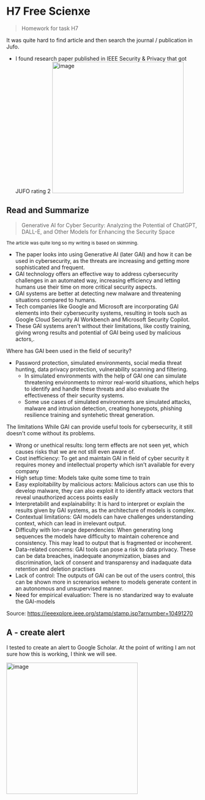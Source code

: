 # H7 Free Scienxe
> Homework for task  H7

It was quite hard to find article and then search the journal / publication in Jufo.
* I found research paper published in IEEE Security & Privacy that got JUFO rating 2
  <img width="343" alt="image" src="https://github.com/user-attachments/assets/9fdf391e-a713-4620-9918-b2840bb7d72a">

## Read and Summarize
> Generative AI for Cyber Security: Analyzing the Potential of ChatGPT, DALL-E, and Other Models for Enhancing the Security Space

<sub>The article was quite long so my writing is based on skimming.</sub>

* The paper looks into using Generative AI (later GAI) and how it can be used in cybersecurity, as the threats are increasing and getting more sophisticated and frequent.
* GAI technology offers an effective way to address cybersecurity challenges in an automated way, increasing efficiency and letting humans use their time on more critical security aspects.
* GAI systems are better at detecting new malware and threatening situations compared to humans.
* Tech companies like Google and Microsoft are incorporating GAI elements into their cybersecurity systems, resulting in tools such as Google Cloud Security AI Workbench and Microsoft Security Copilot.
* These GAI systems aren't without their limitations, like costly training, giving wrong results and potential of GAI being used by malicious actors,. 

Where has GAI been used in the field of security?
* Password protection, simulated environments, social media threat hunting, data privacy protection, vulnerability scanning and filtering.
    * In simulated environments with the help of GAI one can simulate threatening environments to mirror real-world situations, which helps to identify and handle these threats and also evaluate the effectiveness of their security systems.
    * Some use cases of simulated environments are simulated attacks, malware and intrusion detection, creating honeypots, phishing resilience training and syntehetic threat generation.

The limitations
While GAI can provide useful tools for cybersecurity, it still doesn't come without its problems.

* Wrong or unethical results: long term effects are not seen yet, which causes risks that we are not still even aware of. 
* Cost inefficiency: To get and maintain GAI in field of cyber security it requires money and intellectual property which isn't available for every company
* High setup time: Models take quite some time to train
* Easy exploitability by malicious actors: Malicious actors can use this to develop malware, they can also exploit it to identify attack vectors that reveal unauthorized access points easily
* Interpretabilit and explainability: It is hard to interpret or explain the results given by GAI systems, as the architecture of models is complex. 
* Contextual limitations: GAI models can have challenges understanding context, which can lead in irrelevant output. 
* Difficulty with lon-range dependencies: When generating long sequences the models have difficulty to maintain coherence and consistency. This may lead to output that is fragmented or incoherent. 
* Data-related concerns: GAI tools can pose a risk to data privacy. These can be data breaches, inadequate anonymization, biases and discrimination, lack of consent and transparensy and inadaquate data retention and deletion practises
* Lack of control: The outputs of GAI can be out of the users control, this can be shown more in screnarios wehere to models generate content in an autonomous and unsupervised manner.
* Need for empirical evaluation: There is no standarized way to evaluate the GAI-models 

Source: https://ieeexplore.ieee.org/stamp/stamp.jsp?arnumber=10491270

## A - create alert

I tested to create an alert to Google Scholar. At the point of writing I am not sure how this is working, I think we will see.

<img width="343" alt="image" src="https://github.com/user-attachments/assets/e1149be5-06d7-4935-9860-b09a43734885">
